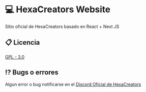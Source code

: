 # 💻 HexaCreators Website

Sitio oficial de HexaCreators basado en React + Next JS



## 📋 Licencia

[GPL - 3.0](https://github.com/notzairdev/Hexa-Website/blob/main/LICENSE)


## ⁉️ Bugs o errores

Algun error o bug notificarse en el [Discord Oficial de HexaCreators](https://discord.gg/hexacreators)
